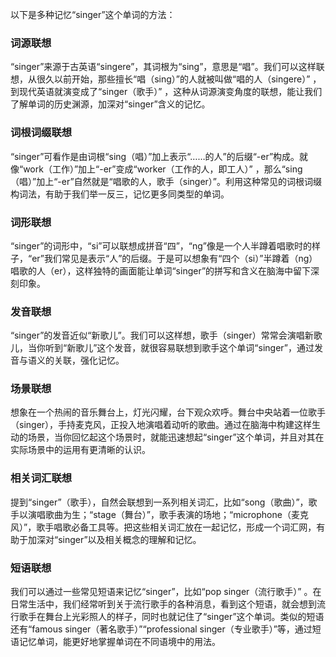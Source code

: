 以下是多种记忆“singer”这个单词的方法：

### 词源联想
“singer”来源于古英语“singere”，其词根为“sing”，意思是“唱”。我们可以这样联想，从很久以前开始，那些擅长“唱（sing）”的人就被叫做“唱的人（singere）” ，到现代英语就演变成了“singer（歌手）” ，这种从词源演变角度的联想，能让我们了解单词的历史渊源，加深对“singer”含义的记忆。

### 词根词缀联想
“singer”可看作是由词根“sing（唱）”加上表示“……的人”的后缀“-er”构成。就像“work（工作）”加上“-er”变成“worker（工作的人，即工人）” ，那么“sing（唱）”加上“-er”自然就是“唱歌的人，歌手（singer）”。利用这种常见的词根词缀构词法，有助于我们举一反三，记忆更多同类型的单词。

### 词形联想
“singer”的词形中，“si”可以联想成拼音“四”，“ng”像是一个人半蹲着唱歌时的样子，“er”我们常见是表示“人”的后缀。于是可以想象有“四个（si）”半蹲着（ng）唱歌的人（er），这样独特的画面能让单词“singer”的拼写和含义在脑海中留下深刻印象。

### 发音联想
“singer”的发音近似“新歌儿”。我们可以这样想，歌手（singer）常常会演唱新歌儿，当你听到“新歌儿”这个发音，就很容易联想到歌手这个单词“singer”，通过发音与语义的关联，强化记忆。

### 场景联想
想象在一个热闹的音乐舞台上，灯光闪耀，台下观众欢呼。舞台中央站着一位歌手（singer），手持麦克风，正投入地演唱着动听的歌曲。通过在脑海中构建这样生动的场景，当你回忆起这个场景时，就能迅速想起“singer”这个单词，并且对其在实际场景中的运用有更清晰的认识。

### 相关词汇联想
提到“singer”（歌手），自然会联想到一系列相关词汇，比如“song（歌曲）”，歌手以演唱歌曲为生；“stage（舞台）”，歌手表演的场地；“microphone（麦克风）”，歌手唱歌必备工具等。把这些相关词汇放在一起记忆，形成一个词汇网，有助于加深对“singer”以及相关概念的理解和记忆。

### 短语联想
我们可以通过一些常见短语来记忆“singer”，比如“pop singer（流行歌手）” 。在日常生活中，我们经常听到关于流行歌手的各种消息，看到这个短语，就会想到流行歌手在舞台上光彩照人的样子，同时也就记住了“singer”这个单词。类似的短语还有“famous singer（著名歌手）”“professional singer（专业歌手）”等，通过短语记忆单词，能更好地掌握单词在不同语境中的用法。 
